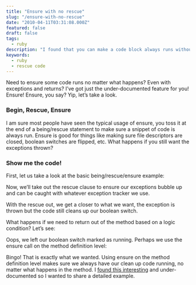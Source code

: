 ```yaml
---
title: "Ensure with no rescue"
slug: "/ensure-with-no-rescue"
date: "2010-04-11T03:31:08.000Z"
featured: false
draft: false
tags:
  - ruby
description: "I found that you can make a code block always runs without a rescue in ruby."
keywords:
  - ruby
  - rescue code
---
```


Need to ensure some code runs no matter what happens? Even with
exceptions and returns? I’ve got just the under-documented feature for
you! Ensure! Ensure, you say? Yip, let’s take a look.

### Begin, Rescue, Ensure

I am sure most people have seen the typical usage of ensure, you toss it
at the end of a being/rescue statement to make sure a snippet of code is
always run. Ensure is good for things like making sure file descriptors
are closed, boolean switches are flipped, etc. What happens if you still
want the exceptions thrown?

### Show me the code!

First, let us take a look at the basic being/rescue/ensure example:

Now, we’ll take out the rescue clause to ensure our exceptions bubble up
and can be caught with whatever exception tracker we use.

With the rescue out, we get a closer to what we want, the exception is
thrown but the code still cleans up our boolean switch.

What happens if we need to return out of the method based on a logic
condition? Let’s see:

Oops, we left our boolean switch marked as running. Perhaps we use the
ensure call on the method definition level:

Bingo! That is exactly what we wanted. Using ensure on the method
definition level makes sure we always have our clean up code running, no
matter what happens in the method. I [found this
interesting](http://twitter.com/joshowens/status/11761100685) and
under-documented so I wanted to share a detailed example.


